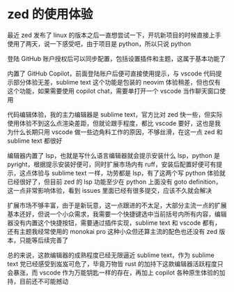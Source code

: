 # zed 的使用体验

最近 zed 发布了 linux 的版本之后一直想尝试一下，开坑新项目的时候直接上手使用了两天，说一下感受吧，由于项目是 python，所以只说 python

登陆 GitHub 账户授权后可以同步配置，包括设置插件和主题，这属于基本功能了

内置了 GitHub Copilot，前面登陆账户后便可直接使用提示，与 vscode 代码提示部分体验无差，sublime text 这个功能是包装的 neovim 体验稍差，但也仅有这个功能，如果需要使用 copilot chat，需要单打开一个 vscode 当作聊天窗口使用

代码编辑体验，我的主力编辑器是 sublime text，官方比对 zed 快一些，但实际使用体验不到这么点渲染差距，但就论跟手程度，都比 vscode 要好，这也是我为什么长期只用 vscode 做一些边角料工作的原因，不够丝滑，在这一点 zed 和 sublime text 都很好

编辑器内置了 lsp，也就是写什么语言编辑器就会提示安装什么 lsp，python 是 pyright，根据提示安装好便可，同时扩展市场内有 ruff，安装后配置好便可有提示，这点体验与 sublime text 一样，功劳都是 lsp，有了这两个写 python 体验就已经很好了，但目前 zed 的 lsp 功能至少在 python 上面没有 goto definition，这一点非常影响体验，看到 issues 里面已经有很多提交，应该不久就会解决

扩展市场不够丰富，由于是新玩意，这一点跟进的不太足，大部分主流一点的扩展基本还好，但说一个小众需求，我需要一个快捷键选中当前括号内所有内容，编辑器没有内置这个快捷按钮，需要通过插件实现，sublime text 和 vscode 都有，还有主题我经常使用的 monokai pro 这种小众但还算主流的配色也还没有 zed 版本，只能等后续完善了

总的来说，这款编辑器的成熟程度已经无限逼近 sublime text，作为 sublime text 党已经感受到岌岌可危了，毕竟万物皆 rust 的加持下这款编辑器活跃程度只会暴涨，而 vscode 作为万能钥匙一样的存在，再加上 copilot 各种原生体验的加持，目前还不可能撼动
